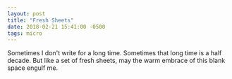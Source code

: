 ```yaml
---
layout: post
title: "Fresh Sheets"
date: 2018-02-21 15:41:00 -0500
tags: micro
---
```


Sometimes I don't write for a long time. Sometimes that long time is a half decade. But like a set of fresh sheets, may the warm embrace of this blank space engulf me.


